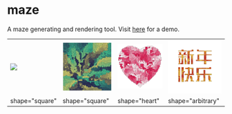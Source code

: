 # maze
A maze generating and rendering tool. Visit [here](https://kaiyingshan.github.io/maze) for a demo.
<table style="border: 0">
    <tr>
        <td><img src="assets/1.png" width="325px"></td>
        <td><img src="assets/5.png" width="325px"></td>
        <td><img src="assets/4.png" width="325px"></td>
        <td><img src="assets/新年快乐.png" width="325px"></td>
    </tr>
    <tr>
        <td>shape="square"</td>
        <td>shape="square"</td>
        <td>shape="heart"</td>
        <td>shape="arbitrary"</td>
    </tr>
</table>
